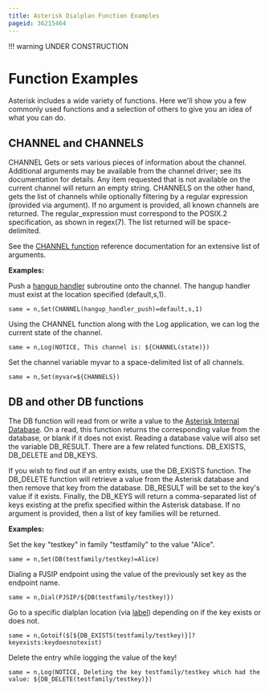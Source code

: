 ```yaml
---
title: Asterisk Dialplan Function Examples
pageid: 36215464
---
```


!!! warning 
    UNDER CONSTRUCTION

[//]: # (end-warning)

Function Examples
=================

Asterisk includes a wide variety of functions. Here we'll show you a few commonly used functions and a selection of others to give you an idea of what you can do.

CHANNEL and CHANNELS
--------------------

CHANNEL Gets or sets various pieces of information about the channel. Additional arguments may be available from the channel driver; see its documentation for details. Any item requested that is not available on the current channel will return an empty string. CHANNELS on the other hand, gets the list of channels while optionally filtering by a regular expression (provided via argument). If no argument is provided, all known channels are returned. The regular_expression must correspond to the POSIX.2 specification, as shown in regex(7). The list returned will be space-delimited.

See the [CHANNEL function](/Latest_API/API_Documentation/Dialplan_Functions/CHANNEL) reference documentation for an extensive list of arguments.

**Examples:**

Push a [hangup handler](/Configuration/Dialplan/Subroutines/Hangup-Handlers) subroutine onto the channel. The hangup handler must exist at the location specified (default,s,1).

```
same = n,Set(CHANNEL(hangup_handler_push)=default,s,1)

```

Using the CHANNEL function along with the Log application, we can log the current state of the channel.

```
same = n,Log(NOTICE, This channel is: ${CHANNEL(state)})

```

Set the channel variable myvar to a space-delimited list of all channels.

```
same = n,Set(myvar=${CHANNELS})

```

DB and other DB functions
-------------------------

The DB function will read from or write a value to the [Asterisk Internal Database](/Fundamentals/Asterisk-Internal-Database). On a read, this function returns the corresponding value from the database, or blank if it does not exist. Reading a database value will also set the variable DB_RESULT. There are a few related functions. DB_EXISTS, DB_DELETE and DB_KEYS.

If you wish to find out if an entry exists, use the DB_EXISTS function. The DB_DELETE function will retrieve a value from the Asterisk database and then remove that key from the database. DB_RESULT will be set to the key's value if it exists. Finally, the DB_KEYS will return a comma-separated list of keys existing at the prefix specified within the Asterisk database. If no argument is provided, then a list of key families will be returned.

**Examples:**

Set the key "testkey" in family "testfamily" to the value "Alice".

```
same = n,Set(DB(testfamily/testkey)=Alice)

```

Dialing a PJSIP endpoint using the value of the previously set key as the endpoint name.

```
same = n,Dial(PJSIP/${DB(testfamily/testkey)})

```

Go to a specific dialplan location (via [label](/Configuration/Dialplan/Contexts-Extensions-and-Priorities)) depending on if the key exists or does not.

```
same = n,Gotoif($[${DB_EXISTS(testfamily/testkey)}]?keyexists:keydoesnotexist)

```

Delete the entry while logging the value of the key!

```
same = n,Log(NOTICE, Deleting the key testfamily/testkey which had the value: ${DB_DELETE(testfamily/testkey)})

```
